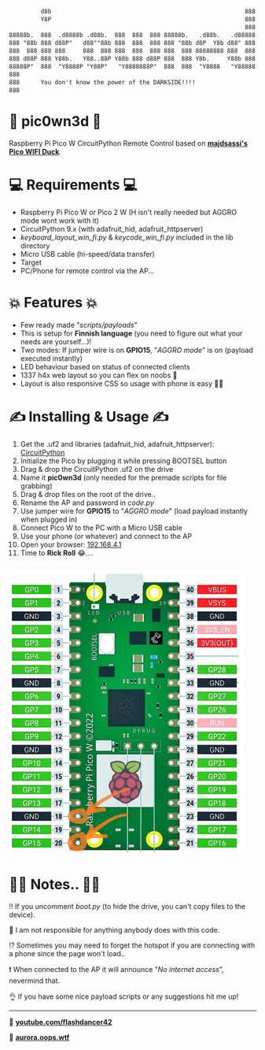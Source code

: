 ```
         d8b                                                       888 
         Y8P                                                       888 
                                                                   888 
88888b.  888  .d8888b .d88b.  888  888  888 88888b.   .d88b.   .d88888 
888 "88b 888 d88P"   d88""88b 888  888  888 888 "88b d8P  Y8b d88" 888 
888  888 888 888     888  888 888  888  888 888  888 88888888 888  888 
888 d88P 888 Y88b.   Y88..88P Y88b 888 d88P 888  888 Y8b.     Y88b 888 
88888P"  888  "Y8888P "Y88P"   "Y8888888P"  888  888  "Y8888   "Y88888 
888                                                                    
888      You don't know the power of the DARKSIDE!!!!
888
```
# 📡 pic0wn3d 📡
Raspberry Pi Pico W CircuitPython Remote Control based on **[majdsassi's Pico WIFI Duck](https://github.com/majdsassi/Pico-WIFI-Duck)**.

# 💻 Requirements 💻
- Raspberry Pi Pico W or Pico 2 W (H isn't really needed but AGGRO mode wont work with it)
- CircuitPython 9.x (with adafruit_hid, adafruit_httpserver)
- _keyboard_layout_win_fi.py_ & _keycode_win_fi.py_ included in the lib directory
- Micro USB cable (hi-speed/data transfer)
- Target
- PC/Phone for remote control via the AP...

# 💥 Features 💥
- Few ready made "_scripts/payloads_"
- This is setup for **Finnish language** (you need to figure out what your needs are yourself...)!
- Two modes: If jumper wire is on **GPIO15**, "_AGGRO mode_" is on (payload executed instantly) 
- LED behaviour based on status of connected clients
- 1337 h4x web layout so you can flex on noobs 💪
- Layout is also responsive CSS so usage with phone is easy 👨‍🍼

# ✍️ Installing & Usage ✍️
1. Get the .uf2 and libraries (adafruit_hid, adafruit_httpserver): [CircuitPython](https://circuitpython.org/board/raspberry_pi_pico_w/)
2. Initialize the Pico by plugging it while pressing BOOTSEL button
3. Drag & drop the CircuitPython .uf2 on the drive
4. Name it **pic0wn3d** (only needed for the premade scripts for file grabbing)
5. Drag & drop files on the root of the drive..
6. Rename the AP and password in _code.py_
7. Use jumper wire for **GPIO15** to "_AGGRO mode_" (load payload instantly when plugged in)
8. Connect Pico W to the PC with a Micro USB cable
9. Use your phone (or whatever) and connect to the AP
10. Open your browser: [192.168.4.1](http://192.168.4.1)
11. Time to **Rick Roll** 😂....

![AGGRO MODE](mode2.png)
---------------------

# 👨‍🔧 Notes.. 👨‍🔧
‼️ If you uncomment _boot.py_ (to hide the drive, you can't copy files to the device).

🚫 I am not responsible for anything anybody does with this code.

⁉️ Sometimes you may need to forget the hotspot if you are connecting with a phone since the page won't load..

❗️ When connected to the AP it will announce "_No internet access_", nevermind that.

👌 If you have some nice payload scripts or any suggestions hit me up!

---------------------

🎷 **[youtube.com/flashdancer42](https://www.youtube.com/@flashdancer42)**

📱 **[aurora.oops.wtf](https://aurora.oops.wtf)**
